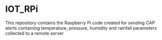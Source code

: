 # IOT_RPi

This repository contains the Raspberry Pi code created for sending CAP alerts containing temperature, pressure, humidity and rainfall parameters collected to a remote server
